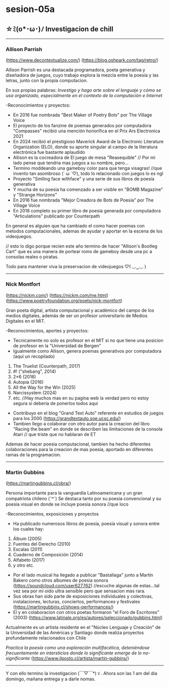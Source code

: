 # sesion-05a

## ☆ﾐ(o*･ω･)ﾉ Investigacion de chill
---

### Allison Parrish

(https://www.decontextualize.com/)
(https://blog.oshpark.com/tag/retro/)

Allison Parrish es una destacada programadora, poeta generativa y diseñadora de juegos, cuyo trabajo explora la mezcla
entre la poesia y las letras, junto con la propia computacion.

En sus propias palabras: *Investigo y hago arte sobre el lenguaje y cómo se usa organizado, especialmente en el contexto de la computación e Internet*

-Reconocimientos y proyectos:

- En 2016 fue nombrada "Best Maker of Poetry Bots" por The Village Voice 
- El proyecto de los fanzine de poemas generados por computadora "Compasses" recibió una mención honorífica en el Prix Ars Electronica 2021 
- En 2024 recibió el prestigioso Maverick Award de la Electronic Literature Organization (ELO), donde su aporte singular al campo de la literatura electrónica
fue bastante aplaudido
-  Allison es la cocreadora de El juego de mesa "Reasequible" // Por mi lado pense que tendria mas juegos a su nombre, pero...
-  Termino moddeando una gameboy color para que tenga visagras! //que invento tan asombroso (´ ω `♡), todo lo relacionado con juegos lo es ngl
-  Proyecto "Smiling face withface" y una serie de sus libros de poesía generativa
-  Y mucha de su poesia ha comenzado a ser visible en  "BOMB Magazine" y "Strange Horizons"
-  En 2016 fue nombrada "Mejor Creadora de Bots de Poesía" por The Village Voice
-  En 2018 completo su  primer libro de poesía generada por computadora "Articulations" publicado por Counterpath

En general es alguien que ha cambiado el como hacer poemas con metodos computacionales, ademas de ayudar y aportar en la escena de los videojuegos.

// esto lo digo porque recien este año termino de hacer "Allison's Bootleg Cart" que es una manera de portear roms de gameboy desde una pc a consolas reales o piratas.

Todo para mantener viva la preservacion de videojuegos ♡( ◡‿◡ )

---

### Nick Montfort

(https://nickm.com/) (https://nickm.com/me.html) (https://www.poetryfoundation.org/poets/nick-montfort)

Gran poeta digital, artista computacional y académico del campo de los medios digitales,
además de ser un profesor universitario de Medios Digitales en el MIT.

-Reconocimientos, aportes y proyectos:

- Tecnicamente no solo es profesor en el MIT si no que tiene una posicion de profesor en la "Universidad de Bergen"
- Igualmente como Allison, genera poemas generativos por computadora (aquí un recopilado)
1. The Truelist (Counterpath, 2017)
2. #! ("shebang", 2014)
3. 2×6 (2016)
4. Autopia (2016)
5. All the Way for the Win (2025)
6. Narcissystem (2024)
7. etc.
//Hay muchos mas en su pagina web la verdad pero no estoy segura si deberia de ponerlos todos aqui
- Contribuyo en el blog "Grand Text Auto" referente en estudios de juegos para los 2000 (https://grandtextauto.soe.ucsc.edu/)
- Tambien llego a colaborar con otro autor para la creacion del libro "Racing the beam" en donde se describen las limitaciones de la consola Atari
// que triste que no hablaran de ET

Ademas de hacer poesia computacional, tambien ha hecho diferentes colaboraciones para la creacion de mas poesia, aportado en diferentes ramas de la programacion.

---

### Martin Gubbins

(https://martingubbins.cl/obra/)

Persona importante para la vanguardia Latinoamericana y un gran compatriota chileno \(´꒳`)
Se destaca tanto por su poesia convencional y su poesia visual en donde se incluye poesia sonora //que loco

-Reconocimientos, exposiciones y proyectos

- Ha publicado numerosos libros de poesía, poesía visual y sonora entre los cuales hay:
1. Álbum (2005)
2. Fuentes del Derecho (2010)
3. Escalas (2011)
4. Cuaderno de Composición (2014)
5. Alfabeto (2017)
6. y otro etc.

- Por el lado musical ha llegado a publicar "Bastallaga" junto a Martín Bakero como otros albumes de poesia sonora (https://soundcloud.com/user627762)
//escuche algunas de estas...tal vez sea por mi oido ultra sensible pero que sensacion mas rara.
- Sus obras han sido parte de exposiciones individuales y colectivas, instalaciones, lecturas, conciertos, performances y festivales
(https://martingubbins.cl/shows-performances/)
- El y en colaboracion con otros poetas formaron "el Foro de Escritores" (2003) (https://www.latinale.org/es/autores/seleccionado/gubbins.html)

Actualmente es un  artista residente en el "Núcleo Lenguaje y Creación" de la Universidad de las Américas y Santiago donde realiza proyectos profundamente relacionados con Chile

*Practica la poesía como una exploración multifacética, deteniéndose frecuentemente en intersticios donde lo significante emerge de lo no-significante* 
(https://www.ilposto.cl/artista/martin-gubbins/)

---

Y con ello termino la investigacion (￣▽￣*)ゞ. Ahora son las 1 am del dia domingo, mañana entrega y a darle nomas.
